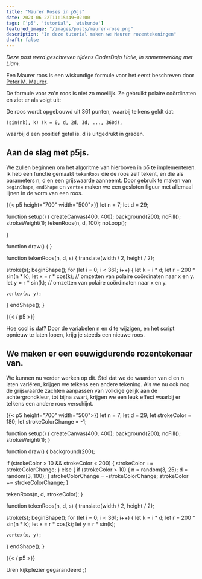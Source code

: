 ```yaml
---
title: "Maurer Roses in p5js"
date: 2024-06-22T11:15:49+02:00
tags: ['p5', 'tutorial', 'wiskunde']
featured_image: "/images/posts/maurer-rose.png"
description: "In deze tutorial maken we Maurer rozentekeningen"
draft: false
---
```

*Deze post werd geschreven tijdens CoderDojo Halle, in samenwerking met Liam.*

Een Maurer roos is een wiskundige formule voor het eerst beschreven door [Peter M. Maurer](https://en.wikipedia.org/wiki/Maurer_rose).

De formule voor zo'n roos is niet zo moeilijk. Ze gebruikt polaire coördinaten en ziet er als volgt uit:

De roos wordt opgebouwd uit 361 punten, waarbij telkens geldt dat:

    (sin(nk), k) (k = 0, d, 2d, 3d, ..., 360d),

waarbij d een positief getal is. d is uitgedrukt in graden.

## Aan de slag met p5js.

We zullen beginnen om het algoritme van hierboven in p5 te implementeren. Ik heb een functie gemaakt ```tekenRoos``` die de roos zelf tekent, en die als parameters n, d en een grijswaarde aanneemt.
Door gebruik te maken van ```beginShape```, ```endShape``` en ```vertex``` maken we een gesloten figuur met allemaal lijnen in de vorm van een roos.


{{< p5 height="700" width="500">}}
let n = 7;
let d = 29;

function setup() {
  createCanvas(400, 400);
  background(200);
  noFill();
  strokeWeight(1);
  tekenRoos(n, d, 100);
  noLoop();

}

function draw() {
}

function tekenRoos(n, d, s) {
  translate(width / 2, height / 2);

  stroke(s);
  beginShape();
  for (let i = 0; i < 361; i++) {
    let k = i * d;
    let r = 200 * sin(n * k);
    let x = r * cos(k); // omzetten van polaire coördinaten naar x en y.
    let y = r * sin(k); // omzetten van polaire coördinaten naar x en y.

    vertex(x, y);
  }
  endShape();
}

{{< / p5 >}}

Hoe cool is dat? 
Door de variabelen n en d te wijzigen, en het script opnieuw te laten lopen, krijg je steeds een nieuwe roos.

## We maken er een eeuwigdurende rozentekenaar van.
We kunnen nu verder werken op dit. Stel dat we de waarden van d en n laten variëren, krijgen we telkens een andere tekening. Als we nu ook nog de grijswaarde zachten aanpassen van volldige gelijk aan de achtergrondkleur, tot bijna zwart, krijgen we een leuk effect waarbij er telkens een andere roos verschijnt.

{{< p5 height="700" width="500">}}
let n = 7;
let d = 29;
let strokeColor = 180;
let strokeColorChange = -1;

function setup() {
  createCanvas(400, 400);
  background(200);
  noFill();
  strokeWeight(1);
}

function draw() {
  background(200);

  if (strokeColor > 10 && strokeColor < 200) {
    strokeColor += strokeColorChange;
  } else {
    if (strokeColor > 10) {
      n = random(3, 25);
      d = random(3, 100);
    }
    strokeColorChange = -strokeColorChange;
    strokeColor += strokeColorChange;
  }

  tekenRoos(n, d, strokeColor);
}

function tekenRoos(n, d, s) {
  translate(width / 2, height / 2);

  stroke(s);
  beginShape();
  for (let i = 0; i < 361; i++) {
    let k = i * d;
    let r = 200 * sin(n * k);
    let x = r * cos(k);
    let y = r * sin(k);

    vertex(x, y);
  }
  endShape();
}

{{< / p5 >}}

Uren kijkplezier gegarandeerd ;)
